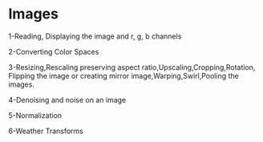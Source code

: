 # Images
1-Reading, Displaying the image and r, g, b channels

2-Converting Color Spaces

3-Resizing,Rescaling preserving aspect ratio,Upscaling,Cropping,Rotation,
Flipping the image or creating mirror image,Warping,Swirl,Pooling the images.

4-Denoising and noise on an image

5-Normalization

6-Weather Transforms
